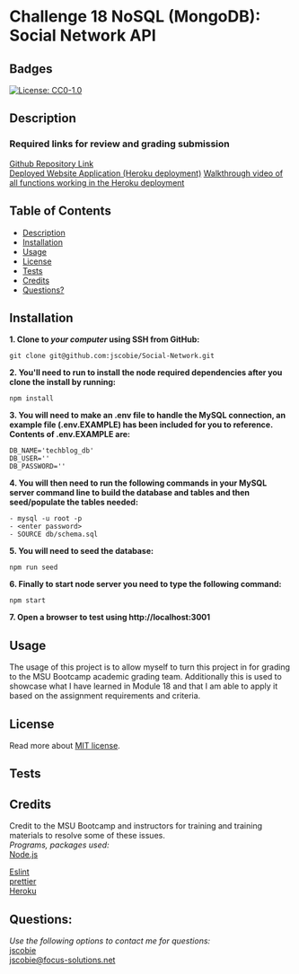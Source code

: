 # Challenge 18 NoSQL (MongoDB): Social Network API

## Badges
[![License: CC0-1.0](https://img.shields.io/badge/license-MIT-blue.svg)](https://opensource.org/licenses/MIT)

## Description



### Required links for review and grading submission
[Github Repository Link](https://github.com/jscobie/TechBlogMVC)<br>
[Deployed Website Application (Heroku deployment)](https://warm-shore-33539.herokuapp.com/)
[Walkthrough video of all functions working in the Heroku deployment](https://drive.google.com/file/d/17PyOQdyCGDMOmc5Rplk9YAIA51g2lZog/view)

## Table of Contents

* [Description](#description)
* [Installation](#installation)
* [Usage](#usage)
* [License](#license)
* [Tests](#tests)
* [Credits](#credits)
* [Questions?](#questions)

## Installation

**1. Clone to ***your computer*** using SSH from GitHub:**
```
git clone git@github.com:jscobie/Social-Network.git
```
**2. You'll need to run to install the node required dependencies after you clone the install by running:**
```
npm install
```
**3. You will need to make an .env file to handle the MySQL connection, an example file (.env.EXAMPLE) has been included for you to reference. Contents of .env.EXAMPLE are:**
```
DB_NAME='techblog_db'
DB_USER=''
DB_PASSWORD=''
```
**4. You will then need to run the following commands in your MySQL server command line to build the database and tables and then seed/populate the tables needed:**
```
- mysql -u root -p
- <enter password>
- SOURCE db/schema.sql
```
**5. You will need to seed the database:**
```
npm run seed
```
**6. Finally to start node server you need to type the following command:**
```
npm start
```
**7. Open a browser to test using http://localhost:3001**

## Usage

The usage of this project is to allow myself to turn this project in for grading to the MSU Bootcamp academic grading team. Additionally this is used to showcase what I have learned in Module 18 and that I am able to apply it based on the assignment requirements and criteria.

## License
Read more about [MIT license](https://opensource.org/licenses/MIT).

## Tests



## Credits

Credit to the MSU Bootcamp and instructors for training and training materials to resolve some of these issues.<br>
*Programs, packages used:*<br>
[Node.js](https://nodejs.org/en/)<br>

[Eslint](https://www.npmjs.com/package/eslint)<br>
[prettier](https://www.npmjs.com/package/prettier)<br>
[Heroku](https://www.heroku.com/)<br>

## Questions:
*Use the following options to contact me for questions:*<br>
[jscobie](https://github.com/jscobie)<br>
jscobie@focus-solutions.net